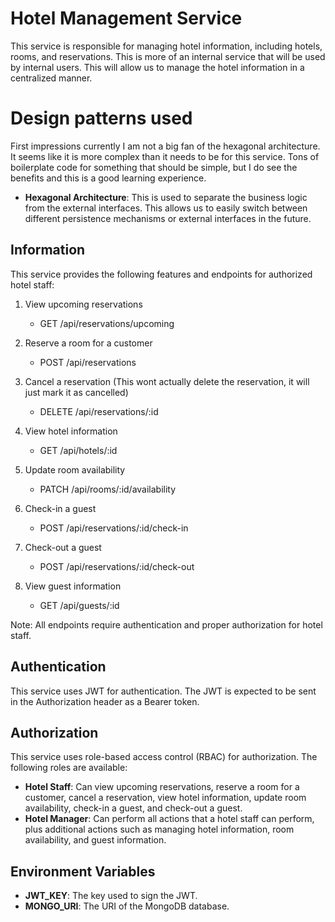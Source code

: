 # Hotel Management Service

This service is responsible for managing hotel information, including hotels, rooms, and reservations. This is more of an internal service that will be used by internal users. This will allow us to manage the hotel information in a centralized manner.

# Design patterns used

First impressions currently I am not a big fan of the hexagonal architecture. It seems like it is more complex than it needs to be for this service. Tons of boilerplate code for something that should be simple, but I do see the benefits and this is a good learning experience.

- **Hexagonal Architecture**: This is used to separate the business logic from the external interfaces. This allows us to easily switch between different persistence mechanisms or external interfaces in the future.

## Information

This service provides the following features and endpoints for authorized hotel staff:

1. View upcoming reservations

   - GET /api/reservations/upcoming

2. Reserve a room for a customer

   - POST /api/reservations

3. Cancel a reservation (This wont actually delete the reservation, it will just mark it as cancelled)

   - DELETE /api/reservations/:id

4. View hotel information

   - GET /api/hotels/:id

5. Update room availability

   - PATCH /api/rooms/:id/availability

6. Check-in a guest

   - POST /api/reservations/:id/check-in

7. Check-out a guest

   - POST /api/reservations/:id/check-out

8. View guest information
   - GET /api/guests/:id

Note: All endpoints require authentication and proper authorization for hotel staff.

## Authentication

This service uses JWT for authentication. The JWT is expected to be sent in the Authorization header as a Bearer token.

## Authorization

This service uses role-based access control (RBAC) for authorization. The following roles are available:

- **Hotel Staff**: Can view upcoming reservations, reserve a room for a customer, cancel a reservation, view hotel information, update room availability, check-in a guest, and check-out a guest.
- **Hotel Manager**: Can perform all actions that a hotel staff can perform, plus additional actions such as managing hotel information, room availability, and guest information.

## Environment Variables

- **JWT_KEY**: The key used to sign the JWT.
- **MONGO_URI**: The URI of the MongoDB database.
